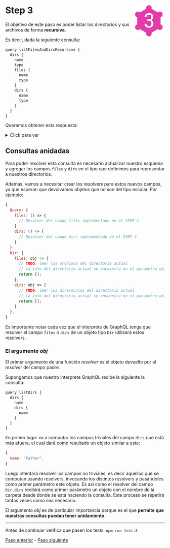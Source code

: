 # Step 3 <img align="right" width="100" height="100" src="../img/graphql-fs-level-3.png">

El objetivo de este paso es poder listar los directorios y sus archivos de forma **recursiva**.

Es decir, dada la siguiente consulta:

```gql
query listFilesAndDirsRecursive {
  dirs {
    name
    type
    files {
      name
      type
    }
    dirs {
      name
      type
    }
  }
}
```

Queremos obtener esta respuesta:

<details><summary>Click para ver</summary><p>

```json
{
  "data": {
    "dirs": [
      {
        "name": "Father",
        "type": "Dir",
        "files": [
          {
            "name": "Homer_Simpson.png",
            "type": "File"
          }
        ],
        "dirs": [
          {
            "name": "Father",
            "type": "Dir"
          },
          {
            "name": "Mother",
            "type": "Dir"
          }
        ]
      },
      {
        "name": "Mother",
        "type": "Dir",
        "files": [
          {
            "name": "Marge_Simpson.png",
            "type": "File"
          },
          {
            "name": "Patty_Bouvier.png",
            "type": "File"
          },
          {
            "name": "Selma_Bouvier.png",
            "type": "File"
          }
        ],
        "dirs": [
          {
            "name": "Father",
            "type": "Dir"
          },
          {
            "name": "Mother",
            "type": "Dir"
          }
        ]
      }
    ]
  }
}
```

</p></details>

## Consultas anidadas

Para poder resolver esta consulta es necesario actualizar nuestro esquema y agregar los campos `files` y `dirs` en el tipo que definimos para representar a nuestros directorios.

Además, vamos a necesitar crear los resolvers para estos nuevos campos, ya que esperan que devolvamos objetos que no son del tipo escalar. Por ejemplo:

```javascript
{
  Query: {
    files: () => {
      // Resolver del campo files implementado en el STEP 1
    }
    dirs: () => {
      // Resolver del campo dirs implementado en el STEP 2
    }
  }
  Dir: {
    files: obj => {
      // TODO: leer los archivos del directorio actual
      // la info del directorio actual se encuentra en el parametro obj
      return [];
    },
    dirs: obj => {
      // TODO: leer los directorios del directorio actual
      // la info del directorio actual se encuentra en el parametro obj
      return [];
    }
  },
}
```

Es importante notar cada vez que el interprete de GraphQL tenga que resolver el campo `files` o `dirs` de un objeto tipo `Dir` utilizará estos resolvers.

### El argumento _obj_

El primer argumento de una función _resolver_ es el objeto devuelto por el _resolver_ del campo padre.

Supongamos que nuestro interprete GraphQL recibe la siguiente la consulta:

```gql
query listDirs {
  dirs {
    name
    dirs {
      name
    }
  }
}
```
En primer lugar va a computar los campos triviales del campo `dirs` que está más afuera, el cual dará como resultado un objeto similar a este:

```javascript
{
  name: "Father",
}
```

Luego intentará resolver los campos no triviales, es decir aquellos que se computan usando resolvers, invocando los distintos resolvers y pasándoles como primer parámetro este objeto. Es así como el resolver del campo `Dir.dirs` recibirá como primer parámetro un objeto con el nombre de la carpeta desde donde se está haciendo la consulta. Este proceso se repetirá tantas veces como sea necesario.

El argumento _obj_ es de particular importancia porque es el que __permite que nuestras consultas puedan tener anidamiento__.

---

Antes de continuar verifica que pasen los tests: `npm run test:3`

[Paso anterior](STEP-2.md) - [Paso siguiente](STEP-4.md)
